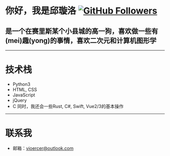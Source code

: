 # 你好，我是邱璇洛 <a href="https://github.com/Xuanluo-Qiu"><img alt="GitHub Followers" src="https://img.shields.io/github/followers/Xuanluo-Qiu?style=flat&logo=github" /></a>

## 是一个在赛里斯某个小县城的高一狗，喜欢做一些有(mei)趣(yong)的事情，喜欢二次元和计算机图形学
***
# 技术栈
* Python3
* HTML, CSS
* JavaScript
* jQuery  
* C
同时，我还会一些Rust, C#, Swift, Vue2/3的基本操作
***
# 联系我
* 邮箱：vioercer@outlook.com
